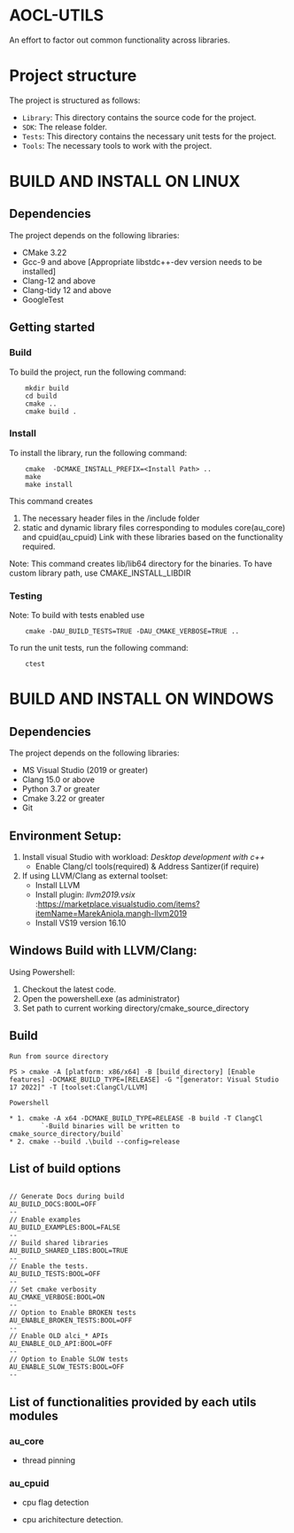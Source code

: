 # AOCL-UTILS

  An effort to factor out common functionality across libraries.

# Project structure

The project is structured as follows:

* `Library`: This directory contains the source code for the project.
* `SDK`: The release folder.
* `Tests`: This directory contains the necessary unit tests for the project.
* `Tools`: The necessary tools to work with the project.
# BUILD AND INSTALL ON LINUX

## Dependencies

The project depends on the following libraries:

* CMake 3.22
* Gcc-9 and above [Appropriate libstdc++-dev version needs to be installed]
*  Clang-12 and above
*  Clang-tidy 12 and above
* GoogleTest

## Getting started

### Build

To build the project, run the following command:

```
    mkdir build
    cd build
    cmake ..
    cmake build .
```
### Install

To install the library, run the following command:

```
    cmake  -DCMAKE_INSTALL_PREFIX=<Install Path> ..
    make
    make install
```
This command creates

1. The necessary header files in the <Install Path>/include
folder
2.  static and dynamic library files corresponding to modules core(au_core) and cpuid(au_cpuid)
    Link with these libraries based on the functionality required.

Note: This command creates lib/lib64 directory for the binaries.
To have custom library path, use CMAKE_INSTALL_LIBDIR
### Testing
Note: To build with tests enabled use

```
    cmake -DAU_BUILD_TESTS=TRUE -DAU_CMAKE_VERBOSE=TRUE ..
```

To run the unit tests, run the following command:

```
    ctest
```
# BUILD AND INSTALL ON WINDOWS

## Dependencies

The project depends on the following libraries:

- MS Visual Studio (2019 or greater)
- Clang 15.0 or above
- Python 3.7 or greater
- Cmake 3.22 or greater
- Git

## Environment Setup:

1. Install visual Studio with workload: *Desktop development with c++*
	- Enable Clang/cl tools(required) & Address Santizer(if require)
2. If using LLVM/Clang as external toolset:
	- Install LLVM
	- Install plugin: *llvm2019.vsix* :https://marketplace.visualstudio.com/items?itemName=MarekAniola.mangh-llvm2019
	- Install VS19 version 16.10

## Windows Build with LLVM/Clang:

Using Powershell:

1. Checkout the latest code.
2. Open the powershell.exe (as administrator)
3. Set path to current working directory/cmake_source_directory

## Build

`Run from source directory`
```
PS > cmake -A [platform: x86/x64] -B [build_directory] [Enable features] -DCMAKE_BUILD_TYPE=[RELEASE] -G "[generator: Visual Studio 17 2022]" -T [toolset:ClangCl/LLVM]
```

`Powershell`
```
* 1. cmake -A x64 -DCMAKE_BUILD_TYPE=RELEASE -B build -T ClangCl
		`-Build binaries will be written to cmake_source_directory/build`
* 2. cmake --build .\build --config=release
```
## List of build options
```

// Generate Docs during build
AU_BUILD_DOCS:BOOL=OFF
--
// Enable examples
AU_BUILD_EXAMPLES:BOOL=FALSE
--
// Build shared libraries
AU_BUILD_SHARED_LIBS:BOOL=TRUE
--
// Enable the tests.
AU_BUILD_TESTS:BOOL=OFF
--
// Set cmake verbosity
AU_CMAKE_VERBOSE:BOOL=ON
--
// Option to Enable BROKEN tests
AU_ENABLE_BROKEN_TESTS:BOOL=OFF
--
// Enable OLD alci_* APIs
AU_ENABLE_OLD_API:BOOL=OFF
--
// Option to Enable SLOW tests
AU_ENABLE_SLOW_TESTS:BOOL=OFF
--
```

## List of functionalities provided by each utils modules

### au_core

* thread pinning

### au_cpuid

* cpu flag detection

* cpu arichitecture detection.
